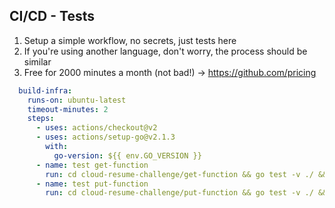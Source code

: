 
## CI/CD - Tests

1. Setup a simple workflow, no secrets, just tests here
2. If you're using another language, don't worry, the process should be similar
3. Free for 2000 minutes a month (not bad!) -> https://github.com/pricing

```yaml
  build-infra:
    runs-on: ubuntu-latest
    timeout-minutes: 2
    steps:
      - uses: actions/checkout@v2
      - uses: actions/setup-go@v2.1.3
        with:
          go-version: ${{ env.GO_VERSION }}
      - name: test get-function
        run: cd cloud-resume-challenge/get-function && go test -v ./ && cd ../../
      - name: test put-function
        run: cd cloud-resume-challenge/put-function && go test -v ./ && cd ../../
```
